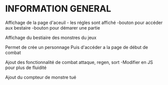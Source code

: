 # INFORMATION GENERAL #

Affichage de la page d'aceuil
    - les régles sont affiché 
    -bouton pour accéder aux bestaire
    -bouton pour démarer une partie

Affichage du bestiaire des monstres du jeux

Permet de crée un personnage
Puis d'accéder a la page de début de combat

Ajout des fonctionnalité de combat attaque, regen, sort
    -Modifier en JS pour plus de fluidité

Ajout du compteur de monstre tué
